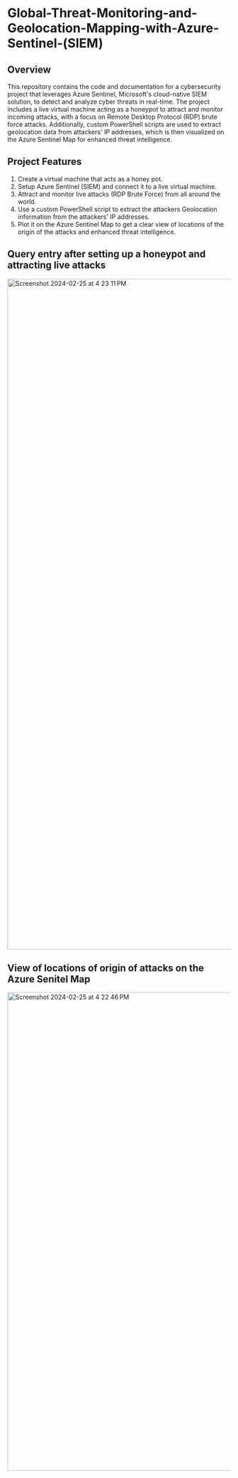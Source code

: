 # Global-Threat-Monitoring-and-Geolocation-Mapping-with-Azure-Sentinel-(SIEM)

## Overview

This repository contains the code and documentation for a cybersecurity project that leverages Azure Sentinel, Microsoft's cloud-native SIEM solution, to detect and analyze cyber threats in real-time. The project includes a live virtual machine acting as a honeypot to attract and monitor incoming attacks, with a focus on Remote Desktop Protocol (RDP) brute force attacks. Additionally, custom PowerShell scripts are used to extract geolocation data from attackers' IP addresses, which is then visualized on the Azure Sentinel Map for enhanced threat intelligence.


## Project Features
1. Create a virtual machine that acts as a honey pot.
2. Setup Azure Sentinel (SIEM) and connect it to a live virtual machine.
3. Attract and monitor live attacks (RDP Brute Force) from all around the world.
4. Use a custom PowerShell script to extract the attackers Geolocation information from the attackers' IP addresses.
5. Plot it on the Azure Sentinel Map to get a clear view of locations of the origin of the attacks and enhanced threat intelligence.

## Query entry after setting up a honeypot and attracting live attacks


<img width="1510" alt="Screenshot 2024-02-25 at 4 23 11 PM" src="https://github.com/Avikaj/Global-Threat-Monitoring-and-Geolocation-Mapping-with-Azure-Sentinel-SIEM-/assets/151662350/465d9cb4-69a0-449a-8234-bdd51695a6b4">

## View of locations of origin of attacks on the Azure Senitel Map

<img width="1077" alt="Screenshot 2024-02-25 at 4 22 46 PM" src="https://github.com/Avikaj/Global-Threat-Monitoring-and-Geolocation-Mapping-with-Azure-Sentinel-SIEM-/assets/151662350/7ab63faf-b7fb-4045-8273-6073705eeb33">





